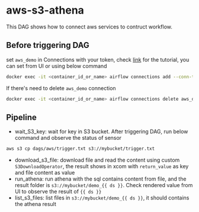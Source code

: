 # aws-s3-athena

This DAG shows how to connect aws services to contruct workflow.

## Before triggering DAG
set `aws_demo` in Connections with your token, check [link](https://airflow.apache.org/docs/apache-airflow-providers-amazon/stable/connections/aws.html) for the tutorial,
you can set from UI or using below command

```bash
docker exec -it <container_id_or_name> airflow connections add --conn-type aws --conn-login ${AWS_ACCESS_KEY_ID} --conn-password ${AWS_SECRET_ACCESS_KEY} --conn-extra '{"region_name":"us-west-2", "aws_session_token":"'"${AWS_SESSION_TOKEN}"'"}' aws_demo
```

If there's need to delete `aws_demo` connection

```bash
docker exec -it <container_id_or_name> airflow connections delete aws_demo
```

## Pipeline

* wait_S3_key: wait for key in S3 bucket. After triggering DAG, run below command and observe the status of sensor

```bash
aws s3 cp dags/aws/trigger.txt s3://mybucket/trigger.txt
```

* download_s3_file: download file and read the content using custom `S3DownloadOperator`, the result shows in xcom with `return_value` as key and file content as value
* run_athena: run athena with the sql contains content from file, and the result folder is `s3://mybucket/demo_{{ ds }}`.
Check rendered value from UI to observe the result of `{{ ds }}`
* list_s3_files: list files in `s3://mybucket/demo_{{ ds }}`, it should contains the athena result
